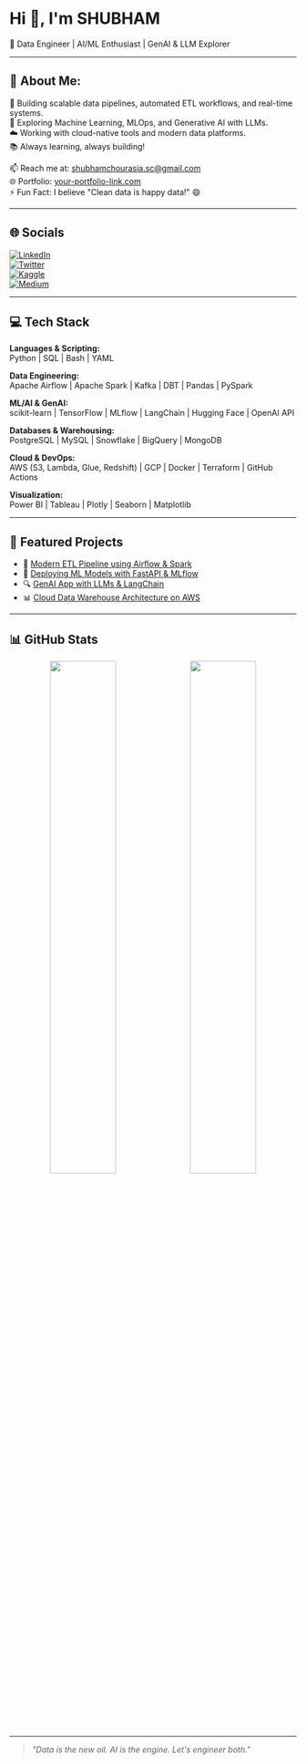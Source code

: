 #          Hi 👋, I'm SHUBHAM  
🚀 Data Engineer | AI/ML Enthusiast | GenAI & LLM Explorer

---

## 💫 About Me:
🔧 Building scalable data pipelines, automated ETL workflows, and real-time systems.  
🤖 Exploring Machine Learning, MLOps, and Generative AI with LLMs.  
☁️ Working with cloud-native tools and modern data platforms.  
📚 Always learning, always building!  

📫 Reach me at: shubhamchourasia.sc@gmail.com  
🌐 Portfolio: [your-portfolio-link.com](https://your-portfolio-link.com)  
⚡ Fun Fact: I believe "Clean data is happy data!" 😄  

---

## 🌐 Socials  
[![LinkedIn](https://img.shields.io/badge/LinkedIn-blue?style=flat&logo=linkedin)](https://linkedin.com/in/yourprofile)  
[![Twitter](https://img.shields.io/badge/Twitter-1DA1F2?style=flat&logo=twitter&logoColor=white)](https://twitter.com/yourhandle)  
[![Kaggle](https://img.shields.io/badge/Kaggle-20BEFF?style=flat&logo=kaggle&logoColor=white)](https://kaggle.com/yourprofile)  
[![Medium](https://img.shields.io/badge/Medium-black?style=flat&logo=medium&logoColor=white)](https://medium.com/@yourprofile)

---

## 💻 Tech Stack

**Languages & Scripting:**  
Python | SQL | Bash | YAML  

**Data Engineering:**  
Apache Airflow | Apache Spark | Kafka | DBT | Pandas | PySpark  

**ML/AI & GenAI:**  
scikit-learn | TensorFlow | MLflow | LangChain | Hugging Face | OpenAI API  

**Databases & Warehousing:**  
PostgreSQL | MySQL | Snowflake | BigQuery | MongoDB  

**Cloud & DevOps:**  
AWS (S3, Lambda, Glue, Redshift) | GCP | Docker | Terraform | GitHub Actions  

**Visualization:**  
Power BI | Tableau | Plotly | Seaborn | Matplotlib  

---

## 🔗 Featured Projects  
- 🔄 [Modern ETL Pipeline using Airflow & Spark](https://github.com/yourusername/airflow-etl-pipeline)  
- 🤖 [Deploying ML Models with FastAPI & MLflow](https://github.com/yourusername/mlflow-deployments)  
- 🔍 [GenAI App with LLMs & LangChain](https://github.com/yourusername/genai-llm-app)  
- 📊 [Cloud Data Warehouse Architecture on AWS](https://github.com/yourusername/aws-data-pipeline)  

---

## 📊 GitHub Stats  
<p align="center">
  <img src="https://github-readme-stats.vercel.app/api?username=yourusername&show_icons=true&theme=gruvbox" width="48%" />
  <img src="https://github-readme-streak-stats.herokuapp.com/?user=yourusername&theme=gruvbox" width="48%" />
</p>

---

> *"Data is the new oil. AI is the engine. Let's engineer both."*

